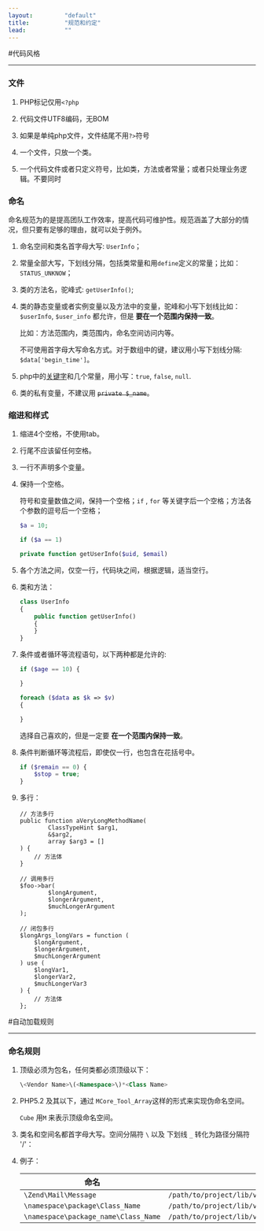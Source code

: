 ```yaml
---
layout:         "default"
title:          "规范和约定"
lead:           ""
---
```


#代码风格

---

### 文件

1. PHP标记仅用`<?php`

2. 代码文件UTF8编码，无BOM

3. 如果是单纯php文件，文件结尾不用`?>`符号

3. 一个文件，只放一个类。

4. 一个代码文件或者只定义符号，比如类，方法或者常量；或者只处理业务逻辑。不要同时


### 命名

命名规范为的是提高团队工作效率，提高代码可维护性。规范涵盖了大部分的情况，但只要有足够的理由，就可以处于例外。

1.  命名空间和类名首字母大写: `UserInfo`；

2.  常量全部大写，下划线分隔，包括类常量和用`define`定义的常量；比如：`STATUS_UNKNOW`；

3.  类的方法名，驼峰式: `getUserInfo()`;

4.  类的静态变量或者实例变量以及方法中的变量，驼峰和小写下划线比如：`$userInfo`, `$user_info` 都允许，但是 **要在一个范围内保持一致**。

    比如：方法范围内，类范围内，命名空间访问内等。
    
    不可使用首字母大写命名方式。对于数组中的键，建议用小写下划线分隔: `$data['begin_time']`。

5.  php中的[关键字](http://php.net/manual/en/reserved.keywords.php)和几个常量，用小写：`true`, `false`, `null`.

6.  类的私有变量，不建议用 <s>`private $_name`</s>。

### 缩进和样式

1.  缩进4个空格，不使用tab。

2.  行尾不应该留任何空格。

3.  一行不声明多个变量。

2.  保持一个空格。

    符号和变量数值之间，保持一个空格；`if` , `for` 等关键字后一个空格；方法各个参数的逗号后一个空格；

    ```php
    $a = 10;

    if ($a == 1)

    private function getUserInfo($uid, $email)
    ```

3.  各个方法之间，仅空一行，代码块之间，根据逻辑，适当空行。

4.  类和方法：

    ```php
    class UserInfo
    {
        public function getUserInfo()
        {
        }
    }
    ```

5.  条件或者循环等流程语句，以下两种都是允许的:

    ```php
    if ($age == 10) {

    }
    ```

    ```php
    foreach ($data as $k => $v)
    {

    }
    ```

    选择自己喜欢的，但是一定要 **在一个范围内保持一致**。

4.  条件判断循环等流程后，即使仅一行，也包含在花括号中。

    ```php
    if ($remain == 0) {
        $stop = true;
    }
    ```

5.  多行：

    ```
    // 方法多行
    public function aVeryLongMethodName(
            ClassTypeHint $arg1,
            &$arg2,
            array $arg3 = []
    ) {
        // 方法体
    }

    // 调用多行
    $foo->bar(
            $longArgument,
            $longerArgument,
            $muchLongerArgument
    );

    // 闭包多行
    $longArgs_longVars = function (
        $longArgument,
        $longerArgument,
        $muchLongerArgument
    ) use (
        $longVar1,
        $longerVar2,
        $muchLongerVar3
    ) {
        // 方法体
    };

#自动加载规则

---

### 命名规则

1.  顶级必须为包名，任何类都必须顶级以下：

    ```php
    \<Vendor Name>\(<Namespace>\)*<Class Name>
    ```

2.  PHP5.2 及其以下，通过 `MCore_Tool_Array`这样的形式来实现伪命名空间。

    `Cube` 用`M` 来表示顶级命名空间。

3.  类名和空间名都首字母大写。空间分隔符 `\` 以及 下划线 `_` 转化为路径分隔符 '/'：

4.  例子：

    | 命名 | 路径 |
    |---|---|
    |`\Zend\Mail\Message`| `/path/to/project/lib/vendor/Zend/Mail/Message.php`|
    |`\namespace\package\Class_Name` | `/path/to/project/lib/vendor/namespace/package/Class/Name.php`|
    |`\namespace\package_name\Class_Name` | `/path/to/project/lib/vendor/namespace/package_name/Class/Name.php`|

